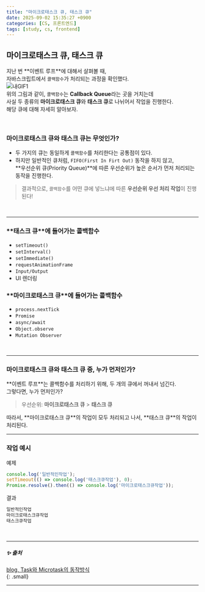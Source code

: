 ```yaml
---
title: "마이크로태스크 큐, 태스크 큐"
date: 2025-09-02 15:35:27 +0900
categories: [CS, 프론트엔드]
tags: [study, cs, frontend]
---
```


## **마이크로태스크 큐, 태스크 큐**

지난 번 **<span class="purplepen">이벤트 루프</span>**에 대해서 살펴볼 때,  
자바스크립트에서 `콜백함수`가 처리되는 과정을 확인했다.   
![내GIF1](https://github.com/user-attachments/assets/7aa1fd18-08a0-4ae4-92e9-8ea5e4227245)    
위의 그림과 같이, `콜백함수`는 **Callback Queue**라는 곳을 거치는데   
사실 두 종류의 **마이크로태스크 큐**와 **태스크 큐**로 나뉘어서 작업을 진행한다.  
해당 큐에 대해 자세히 알아보자.  

<br>

### 마이크로태스크 큐와 태스크 큐는 무엇인가?

- 두 가지의 큐는 동일하게 `콜백함수`를 처리한다는 공통점이 있다.   
- 하지만 일반적인 큐처럼, `FIFO(First In Firt Out)` 동작을 하지 않고,     
  **<span class="pinkpen">우선순위 큐(Priority Queue)</span>**에 따른   우선순위가 높은 순서가 먼저 처리되는 동작을 진행한다.   
> 결과적으로, `콜백함수`를 어떤 큐에 넣느냐에 따른 **우선순위 우선 처리 작업**이 진행된다!  

<br>

---

### **<span class="greepen">태스크 큐</span>**에 들어가는 콜백함수   
- `setTimeout()`  
- `setInterval()`  
- `setImmediate()`   
- `requestAnimationFrame`  
- `Input/Output`  
- UI 렌더링  

### **<span class="greepen">마이크로태스크 큐</span>**에 들어가는 콜백함수   
- `process.nextTick`  
- `Promise`  
- `async/await`  
- `Object.observe`  
- `Mutation Observer`  

<br>

---

### 마이크로태스크 큐와 태스크 큐 중, 누가 먼저인가?  

**<span class="purplepen">이벤트 루프</span>**는 콜백함수를 처리하기 위해, 두 개의 큐에서 꺼내서 넘긴다.  
그렇다면, 누가 먼저인가?  

> 우선순위: **<span class="greepen">마이크로태스크 큐</span>** > **<span class="greepen">태스크 큐</span>**  

따라서, **<span class="greepen">마이크로태스크 큐</span>**의 작업이 모두 처리되고 나서, **<span class="greepen">태스크 큐</span>**의 작업이 처리된다.  

---

### 작업 예시

예제  
```js
console.log('일반적인작업');
setTimeout(() => console.log('태스크큐작업'), 0);
Promise.resolve().then(() => console.log('마이크로태스크큐작업'));
```  

결과
```bash
일반적인작업
마이크로태스크큐작업
태스크큐작업
```

<br>

---

##### ✨ 출처

[blog, Task와 Microtask의 동작방식](https://baeharam.netlify.app/posts/javascript/JS-Task%EC%99%80-Microtask%EC%9D%98-%EB%8F%99%EC%9E%91%EB%B0%A9%EC%8B%9D)     
{: .small}   

---